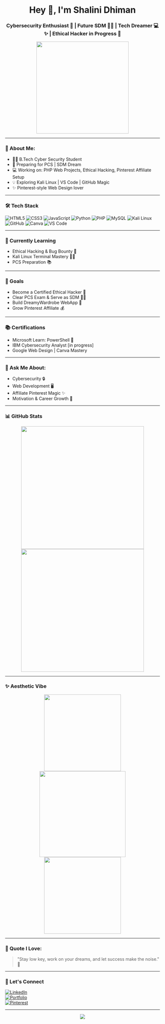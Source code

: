<h1 align="center">Hey 👋, I'm Shalini Dhiman</h1>
<h3 align="center">Cybersecurity Enthusiast 🔐 | Future SDM 👩‍⚖️ | Tech Dreamer 💻✨ | Ethical Hacker in Progress 🖤</h3>

<p align="center">
  <img src="https://i.pinimg.com/originals/7c/1e/0c/7c1e0cdcf33e3b93e76998dbd5632030.gif" width="300"/>
</p>

---

### 🧠 About Me:
- 🧑‍🎓 B.Tech Cyber Security Student  
- 🚀 Preparing for PCS | SDM Dream  
- 💻 Working on: PHP Web Projects, Ethical Hacking, Pinterest Affiliate Setup  
- 💡 Exploring Kali Linux | VS Code | GitHub Magic  
- ✨ Pinterest-style Web Design lover

---

### 🛠️ Tech Stack

![HTML5](https://img.shields.io/badge/html5-%23E34F26.svg?style=flat&logo=html5&logoColor=white)
![CSS3](https://img.shields.io/badge/css3-%231572B6.svg?style=flat&logo=css3&logoColor=white)
![JavaScript](https://img.shields.io/badge/javascript-%23323330.svg?style=flat&logo=javascript&logoColor=%23F7DF1E)
![Python](https://img.shields.io/badge/python-%233776AB.svg?style=flat&logo=python&logoColor=white)
![PHP](https://img.shields.io/badge/php-%23777BB4.svg?style=flat&logo=php&logoColor=white)
![MySQL](https://img.shields.io/badge/mysql-%2300f.svg?style=flat&logo=mysql&logoColor=white)
![Kali Linux](https://img.shields.io/badge/Kali%20Linux-557C94?style=flat&logo=kalilinux&logoColor=white)
![GitHub](https://img.shields.io/badge/github-%23121011.svg?style=flat&logo=github&logoColor=white)
![Canva](https://img.shields.io/badge/Canva-%2300C4CC.svg?style=flat&logo=Canva&logoColor=white)
![VS Code](https://img.shields.io/badge/VSCode-007ACC?style=flat&logo=visual-studio-code&logoColor=white)

---

### 🌱 Currently Learning
- Ethical Hacking & Bug Bounty 🐞  
- Kali Linux Terminal Mastery 🧑‍💻  
- PCS Preparation 📚

---

### 📌 Goals
- Become a Certified Ethical Hacker 🔐  
- Clear PCS Exam & Serve as SDM 👩‍⚖️  
- Build DreamyWardrobe WebApp 💖  
- Grow Pinterest Affiliate 💰

---

### 📚 Certifications
- Microsoft Learn: PowerShell 🧠  
- IBM Cybersecurity Analyst [in progress]  
- Google Web Design | Canva Mastery  

---

### 💬 Ask Me About:
- Cybersecurity 🔒  
- Web Development 🖥️  
- Affiliate Pinterest Magic ✨  
- Motivation & Career Growth 💪

---

### 📊 GitHub Stats

<p align="center">
  <img src="https://github-readme-stats.vercel.app/api?username=ShaliniDhimanXD&show_icons=true&theme=radical" width="400"/>
  <img src="https://github-readme-streak-stats.herokuapp.com?user=ShaliniDhimanXD&theme=radical" width="400"/>
</p>

---

### ✨ Aesthetic Vibe

<p align="center">
  <img src="https://media1.giphy.com/media/jQqU9dYdaYh1A/giphy.gif" width="250" />
  <img src="https://i.pinimg.com/originals/06/0e/f3/060ef30b7b2e633a6d9a4c84e69d84cc.gif" width="280" />
  <img src="https://i.pinimg.com/originals/fc/2c/b3/fc2cb3e6327748ac9d33d6e89c914401.gif" width="250" />
</p>

---

### 🌸 Quote I Love:
> "Stay low key, work on your dreams, and let success make the noise." 💫

---

### 🔗 Let's Connect  
[![LinkedIn](https://img.shields.io/badge/LinkedIn-blue?logo=linkedin&logoColor=white)](https://www.linkedin.com)  
[![Portfolio](https://img.shields.io/badge/Portfolio-Purple?logo=google-chrome&logoColor=white)](https://yourportfolio.com)  
[![Pinterest](https://img.shields.io/badge/Pinterest-Red?logo=pinterest&logoColor=white)](https://www.pinterest.com)

---

<p align="center">
  <img src="https://readme-typing-svg.herokuapp.com?color=9F79EE&size=22&center=true&vCenter=true&width=450&lines=Keep+Building+Your+Dream+Life+%F0%9F%92%96;Cyber+Queen+in+Action+%F0%9F%94%90;Pinterest+Power+and+Hacker+Vibes+%F0%9F%92%BB" />
</p>
